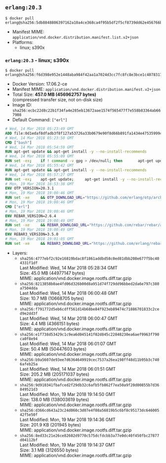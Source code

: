 ## `erlang:20.3`

```console
$ docker pull erlang@sha256:5db8848806397162a10a4ce368ca4f95b5df2f5cf8739dd62e456766bf955fda
```

-	Manifest MIME: `application/vnd.docker.distribution.manifest.list.v2+json`
-	Platforms:
	-	linux; s390x

### `erlang:20.3` - linux; s390x

```console
$ docker pull erlang@sha256:f6d398e952e1448aba984f42aa1a7024d3cc7fc8fc8e3bce1c4078317ce313cc
```

-	Docker Version: 17.06.2-ce
-	Manifest MIME: `application/vnd.docker.distribution.manifest.v2+json`
-	Total Size: **457.0 MB (456962757 bytes)**  
	(compressed transfer size, not on-disk size)
-	Image ID: `sha256:ecbc22d8c22b1f34fa4e285eb13672aae1574f565477f7e558b83364ab667908`
-	Default Command: `["erl"]`

```dockerfile
# Wed, 14 Mar 2018 05:23:49 GMT
ADD file:0d1edaf8dfadb3f8f127a53726a33b0679e90f8d66b891fa1434e47535999cc2 in / 
# Wed, 14 Mar 2018 05:23:50 GMT
CMD ["bash"]
# Wed, 14 Mar 2018 05:54:59 GMT
RUN apt-get update && apt-get install -y --no-install-recommends 		ca-certificates 		curl 		wget 	&& rm -rf /var/lib/apt/lists/*
# Wed, 14 Mar 2018 05:55:09 GMT
RUN set -ex; 	if ! command -v gpg > /dev/null; then 		apt-get update; 		apt-get install -y --no-install-recommends 			gnupg 			dirmngr 		; 		rm -rf /var/lib/apt/lists/*; 	fi
# Wed, 14 Mar 2018 05:55:42 GMT
RUN apt-get update && apt-get install -y --no-install-recommends 		bzr 		git 		mercurial 		openssh-client 		subversion 				procps 	&& rm -rf /var/lib/apt/lists/*
# Wed, 14 Mar 2018 05:57:27 GMT
RUN set -ex; 	apt-get update; 	apt-get install -y --no-install-recommends 		autoconf 		automake 		bzip2 		dpkg-dev 		file 		g++ 		gcc 		imagemagick 		libbz2-dev 		libc6-dev 		libcurl4-openssl-dev 		libdb-dev 		libevent-dev 		libffi-dev 		libgdbm-dev 		libgeoip-dev 		libglib2.0-dev 		libjpeg-dev 		libkrb5-dev 		liblzma-dev 		libmagickcore-dev 		libmagickwand-dev 		libncurses5-dev 		libncursesw5-dev 		libpng-dev 		libpq-dev 		libreadline-dev 		libsqlite3-dev 		libssl-dev 		libtool 		libwebp-dev 		libxml2-dev 		libxslt-dev 		libyaml-dev 		make 		patch 		xz-utils 		zlib1g-dev 				$( 			if apt-cache show 'default-libmysqlclient-dev' 2>/dev/null | grep -q '^Version:'; then 				echo 'default-libmysqlclient-dev'; 			else 				echo 'libmysqlclient-dev'; 			fi 		) 	; 	rm -rf /var/lib/apt/lists/*
# Mon, 19 Mar 2018 18:53:38 GMT
ENV OTP_VERSION=20.3.1
# Mon, 19 Mar 2018 19:00:46 GMT
RUN set -xe 	&& OTP_DOWNLOAD_URL="https://github.com/erlang/otp/archive/OTP-${OTP_VERSION}.tar.gz" 	&& OTP_DOWNLOAD_SHA256="8b8a75dc370799600e74bb0368ad69c528a03b505e088c9d2c55b34bf861dde6" 	&& runtimeDeps='libodbc1 			libsctp1 			libwxgtk3.0' 	&& buildDeps='unixodbc-dev 			libsctp-dev 			libwxgtk3.0-dev' 	&& apt-get update 	&& apt-get install -y --no-install-recommends $runtimeDeps 	&& apt-get install -y --no-install-recommends $buildDeps 	&& curl -fSL -o otp-src.tar.gz "$OTP_DOWNLOAD_URL" 	&& echo "$OTP_DOWNLOAD_SHA256  otp-src.tar.gz" | sha256sum -c - 	&& export ERL_TOP="/usr/src/otp_src_${OTP_VERSION%%@*}" 	&& mkdir -vp $ERL_TOP 	&& tar -xzf otp-src.tar.gz -C $ERL_TOP --strip-components=1 	&& rm otp-src.tar.gz 	&& ( cd $ERL_TOP 	  && ./otp_build autoconf 	  && gnuArch="$(dpkg-architecture --query DEB_BUILD_GNU_TYPE)" 	  && ./configure --build="$gnuArch" 	  && make -j$(nproc) 	  && make install ) 	&& find /usr/local -name examples | xargs rm -rf 	&& apt-get purge -y --auto-remove $buildDeps 	&& rm -rf $ERL_TOP /var/lib/apt/lists/*
# Mon, 19 Mar 2018 19:00:46 GMT
CMD ["erl"]
# Mon, 19 Mar 2018 19:00:46 GMT
ENV REBAR_VERSION=2.6.4
# Mon, 19 Mar 2018 19:00:49 GMT
RUN set -xe 	&& REBAR_DOWNLOAD_URL="https://github.com/rebar/rebar/archive/${REBAR_VERSION}.tar.gz" 	&& REBAR_DOWNLOAD_SHA256="577246bafa2eb2b2c3f1d0c157408650446884555bf87901508ce71d5cc0bd07" 	&& mkdir -p /usr/src/rebar-src 	&& curl -fSL -o rebar-src.tar.gz "$REBAR_DOWNLOAD_URL" 	&& echo "$REBAR_DOWNLOAD_SHA256 rebar-src.tar.gz" | sha256sum -c - 	&& tar -xzf rebar-src.tar.gz -C /usr/src/rebar-src --strip-components=1 	&& rm rebar-src.tar.gz 	&& cd /usr/src/rebar-src 	&& ./bootstrap 	&& install -v ./rebar /usr/local/bin/ 	&& rm -rf /usr/src/rebar-src
# Mon, 19 Mar 2018 19:00:49 GMT
ENV REBAR3_VERSION=3.5.0
# Mon, 19 Mar 2018 19:01:05 GMT
RUN set -xe 	&& REBAR3_DOWNLOAD_URL="https://github.com/erlang/rebar3/archive/${REBAR3_VERSION}.tar.gz" 	&& REBAR3_DOWNLOAD_SHA256="e95e9d1f2ce219f548d4f49ad41409af02069190f19e2b6717585eef6ee77501" 	&& mkdir -p /usr/src/rebar3-src 	&& curl -fSL -o rebar3-src.tar.gz "$REBAR3_DOWNLOAD_URL" 	&& echo "$REBAR3_DOWNLOAD_SHA256 rebar3-src.tar.gz" | sha256sum -c - 	&& tar -xzf rebar3-src.tar.gz -C /usr/src/rebar3-src --strip-components=1 	&& rm rebar3-src.tar.gz 	&& cd /usr/src/rebar3-src 	&& HOME=$PWD ./bootstrap 	&& install -v ./rebar3 /usr/local/bin/ 	&& rm -rf /usr/src/rebar3-src
```

-	Layers:
	-	`sha256:4777ebf2c92e16819bdac8f1861addbd58c0ed81dbb208e677f5bc404331f1df`  
		Last Modified: Wed, 14 Mar 2018 05:28:34 GMT  
		Size: 45.0 MB (44977147 bytes)  
		MIME: application/vnd.docker.image.rootfs.diff.tar.gzip
	-	`sha256:8213858b0ae4fd06d326b00d8a951d74f729dd96bbed2da6e797c380a7504dda`  
		Last Modified: Wed, 14 Mar 2018 06:00:48 GMT  
		Size: 10.7 MB (10668705 bytes)  
		MIME: application/vnd.docker.image.rootfs.diff.tar.gzip
	-	`sha256:f791772d5eb6cdff561d14b68be84f923eb89474c71886701833c2ced9e2dd3f`  
		Last Modified: Wed, 14 Mar 2018 06:00:47 GMT  
		Size: 4.4 MB (4366151 bytes)  
		MIME: application/vnd.docker.image.rootfs.diff.tar.gzip
	-	`sha256:e1f738d53429c1c9ea6d045141f02d845c22848230ea6aef9963f790ca0f8e94`  
		Last Modified: Wed, 14 Mar 2018 06:01:07 GMT  
		Size: 50.4 MB (50447603 bytes)  
		MIME: application/vnd.docker.image.rootfs.diff.tar.gzip
	-	`sha256:b9a5607de93ee7d6364649919cec7537a26ea198ff48d11b95b3c7406afeb25a`  
		Last Modified: Wed, 14 Mar 2018 06:01:51 GMT  
		Size: 205.2 MB (205171037 bytes)  
		MIME: application/vnd.docker.image.rootfs.diff.tar.gzip
	-	`sha256:9d910341fbafced2f29db32c6afb5fb862f7ea50a9f20d00855b7d36849521d3`  
		Last Modified: Mon, 19 Mar 2018 19:14:50 GMT  
		Size: 138.0 MB (138003619 bytes)  
		MIME: application/vnd.docker.image.rootfs.diff.tar.gzip
	-	`sha256:d366cd643a23c24d060c3d07e4f08a56819b5c6bf8c95173dc64600542f5e50f`  
		Last Modified: Mon, 19 Mar 2018 19:14:36 GMT  
		Size: 201.9 KB (201945 bytes)  
		MIME: application/vnd.docker.image.rootfs.diff.tar.gzip
	-	`sha256:8ed33c21e26ce82602d9770c575dcfdcbb3a77e0dc40f450fbc27877d04112bf`  
		Last Modified: Mon, 19 Mar 2018 19:14:37 GMT  
		Size: 3.1 MB (3126550 bytes)  
		MIME: application/vnd.docker.image.rootfs.diff.tar.gzip
